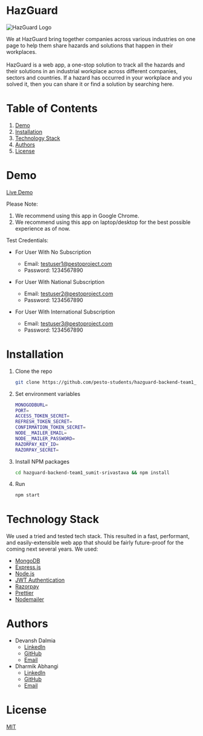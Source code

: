 # HazGuard

![HazGuard Logo](https://www.hazguard.tech/Logo.png)

We at HazGuard bring together companies across various industries on one page to help them share hazards and solutions that happen in their workplaces.
<br/>
<br/>
HazGuard is a web app, a one-stop solution to track all the hazards and their solutions in an industrial workplace across different companies, sectors and countries. If a hazard has occurred in your workplace and you solved it, then you can share it or find a solution by searching here.
<br/>

# Table of Contents

1. [Demo](#demo)
2. [Installation](#installation)
3. [Technology Stack](#technology-stack)
4. [Authors](#authors)
5. [License](#license)

# Demo

[Live Demo](https://www.hazguard.tech/)

Please Note:

1. We recommend using this app in Google Chrome.
2. We recommend using this app on laptop/desktop for the best possible experience as of now.

Test Credentials:

-   For User With No Subscription
    -   Email: testuser1@pestoproject.com
    -   Password: 1234567890

-   For User With National Subscription
    -   Email: testuser2@pestoproject.com
    -   Password: 1234567890

-   For User With International Subscription
    -   Email: testuser3@pestoproject.com
    -   Password: 1234567890

# Installation

1. Clone the repo
    ```sh
    git clone https://github.com/pesto-students/hazguard-backend-team1_sumit-srivastava.git
    ```
2. Set environment variables

    ```sh
    MONOGODBURL=
    PORT=
    ACCESS_TOKEN_SECRET=
    REFRESH_TOKEN_SECRET=
    CONFIRMATION_TOKEN_SECRET=
    NODE__MAILER_EMAIL=
    NODE__MAILER_PASSWORD=
    RAZORPAY_KEY_ID=
    RAZORPAY_SECRET=
    ```

3. Install NPM packages
    ```sh
    cd hazguard-backend-team1_sumit-srivastava && npm install
    ```
4. Run
    ```sh
    npm start
    ```

# Technology Stack

We used a tried and tested tech stack. This resulted in a fast, performant, and easily-extensible web app that should be fairly future-proof for the coming next several years. We used:

-   [MongoDB](https://www.mongodb.com/)
-   [Express.js](https://expressjs.com/)
-   [Node.js](https://nodejs.org/)
-   [JWT Authentication](https://jwt.io/)
-   [Razorpay](https://razorpay.com/)
-   [Prettier](https://prettier.io/)
-   [Nodemailer](https://nodemailer.com/)

# Authors

-   Devansh Dalmia
    -   [LinkedIn](https://www.linkedin.com/in/devanshdalmia1/)
    -   [GitHub](https://github.com/devanshdalmia01/)
    -   [Email](mailto:devanshdalmia1@gmail.com)
-   Dharmik Abhangi
    -   [LinkedIn](https://www.linkedin.com/in/dharmik-abhangi/)
    -   [GitHub](https://github.com/Dharmik3107/)
    -   [Email](mailto:abhangidharmik@gmail.com)

# License

[MIT](https://opensource.org/licenses/MIT)
